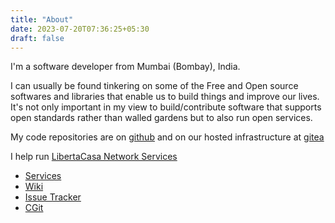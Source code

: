 ```yaml
---
title: "About"
date: 2023-07-20T07:36:25+05:30
draft: false
---
```



I'm a software developer from Mumbai (Bombay), India.

I can usually be found tinkering on some of the Free and Open source softwares and libraries that enable us to build things and improve our lives. It's not only important in my view to build/contribute software that supports
open standards rather than walled gardens but to also run open services.

My code repositories are on [github](https://github.com/mogad0n)
and on our hosted infrastructure at [gitea](https://git.com.de/pratyushd)


I help run [LibertaCasa Network Services](https://liberta.casa)
* [Services](https://sso.casa/)
* [Wiki](https://libertacasa.info)
* [Issue Tracker](https://git.com.de)
* [CGit](https://git.casa)



